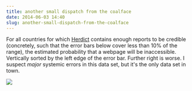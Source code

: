 ```yaml
---
title: another small dispatch from the coalface
date: 2014-06-03 14:40
slug: another-small-dispatch-from-the-coalface
---
```


For all countries for which [Herdict](https://www.herdict.org/)
contains enough reports to be credible (concretely, such that the
error bars below cover less than 10% of the range), the estimated
probability that a webpage will be inaccessible. Vertically sorted by
the left edge of the error bar. Further right is worse. I suspect
*major* systemic errors in this data set, but it's the only data set
in town.

<img class="aligncenter"
  src="/research/another-small-dispatch-from-the-coalface/p-inaccessible.png">
